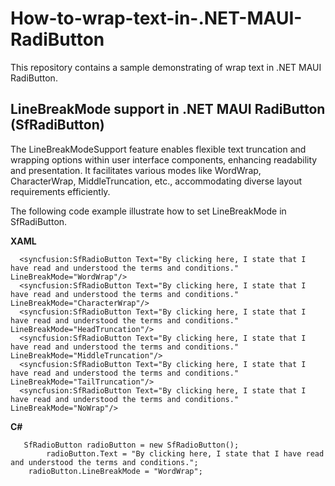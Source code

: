 # How-to-wrap-text-in-.NET-MAUI-RadiButton
This repository contains a sample demonstrating of  wrap text in .NET MAUI RadiButton.

## LineBreakMode support in .NET MAUI RadiButton (SfRadiButton)
The LineBreakModeSupport feature enables flexible text truncation and wrapping options within user interface components, enhancing readability and presentation. It facilitates various modes like WordWrap, CharacterWrap, MiddleTruncation, etc., accommodating diverse layout requirements efficiently.

The following code example illustrate how to set LineBreakMode in SfRadiButton.

**XAML**
```
  <syncfusion:SfRadioButton Text="By clicking here, I state that I have read and understood the terms and conditions." LineBreakMode="WordWrap"/>
  <syncfusion:SfRadioButton Text="By clicking here, I state that I have read and understood the terms and conditions." LineBreakMode="CharacterWrap"/>
  <syncfusion:SfRadioButton Text="By clicking here, I state that I have read and understood the terms and conditions." LineBreakMode="HeadTruncation"/>
  <syncfusion:SfRadioButton Text="By clicking here, I state that I have read and understood the terms and conditions." LineBreakMode="MiddleTruncation"/>
  <syncfusion:SfRadioButton Text="By clicking here, I state that I have read and understood the terms and conditions." LineBreakMode="TailTruncation"/>
  <syncfusion:SfRadioButton Text="By clicking here, I state that I have read and understood the terms and conditions." LineBreakMode="NoWrap"/>

```

**C#**
```
   SfRadioButton radioButton = new SfRadioButton();
        radioButton.Text = "By clicking here, I state that I have read and understood the terms and conditions.";
	radioButton.LineBreakMode = "WordWrap"; 

```
